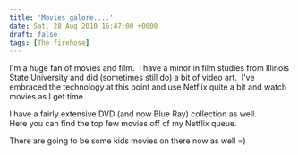 ```yaml
---
title: 'Movies galore....'
date: Sat, 28 Aug 2010 16:47:00 +0000
draft: false
tags: [The firehose]
---
```


I'm a huge fan of movies and film.  I have a minor in film studies from Illinois State University and did (sometimes still do) a bit of video art.  I've embraced the technology at this point and use Netflix quite a bit and watch movies as I get time.  
  
I have a fairly extensive DVD (and now Blue Ray) collection as well.  
Here you can find the top few movies off of my Netflix queue.  
  
There are going to be some kids movies on there now as well =)